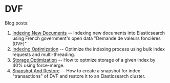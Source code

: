 # DVF

Blog posts:

1. [Indexing New Documents](https://mincong.io/2020/12/16/dvf-indexing/) -- Indexing new documents into Elasticsearch using French government's open data "Demande de valeurs foncières (DVF)".
2. [Indexing Optimization](https://mincong.io/2020/12/17/dvf-indexing-optimization/) -- Optimize the indexing process using bulk index requests and multi-threading. 
3. [Storage Optimization](https://mincong.io/2020/12/25/dvf-storage-optimization/) -- How to optmize storage of a given index by 40% using force-merge. 
4. [Snapshot And Restore](https://mincong.io/2021/01/10/dvf-snapshot-and-restore/) -- How to create a snapshot for index "transactions" of DVF and restore it to an Elasticsearch cluster.
